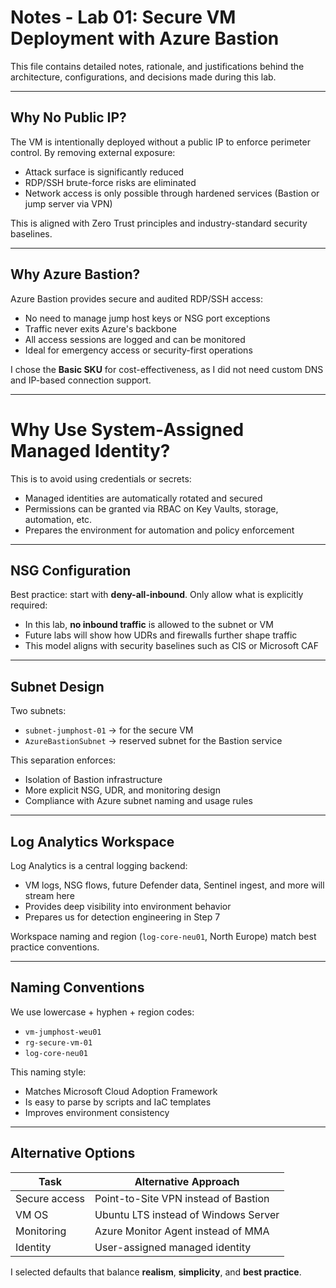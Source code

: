 # Notes - Lab 01: Secure VM Deployment with Azure Bastion

This file contains detailed notes, rationale, and justifications behind the architecture, configurations, and decisions made during this lab.

---

## Why No Public IP?

The VM is intentionally deployed without a public IP to enforce perimeter control. By removing external exposure:

- Attack surface is significantly reduced
- RDP/SSH brute-force risks are eliminated
- Network access is only possible through hardened services (Bastion or jump server via VPN)

This is aligned with Zero Trust principles and industry-standard security baselines.

---

## Why Azure Bastion?

Azure Bastion provides secure and audited RDP/SSH access:

- No need to manage jump host keys or NSG port exceptions
- Traffic never exits Azure's backbone
- All access sessions are logged and can be monitored
- Ideal for emergency access or security-first operations

I chose the **Basic SKU** for cost-effectiveness, as I did not need custom DNS and IP-based connection support.

---

# Why Use System-Assigned Managed Identity?

This is to avoid using credentials or secrets:

- Managed identities are automatically rotated and secured
- Permissions can be granted via RBAC on Key Vaults, storage, automation, etc.
- Prepares the environment for automation and policy enforcement

---

## NSG Configuration

Best practice: start with **deny-all-inbound**. Only allow what is explicitly required:

- In this lab, **no inbound traffic** is allowed to the subnet or VM
- Future labs will show how UDRs and firewalls further shape traffic
- This model aligns with security baselines such as CIS or Microsoft CAF

---

## Subnet Design

Two subnets:
- `subnet-jumphost-01` → for the secure VM
- `AzureBastionSubnet` → reserved subnet for the Bastion service

This separation enforces:
- Isolation of Bastion infrastructure
- More explicit NSG, UDR, and monitoring design
- Compliance with Azure subnet naming and usage rules

---

## Log Analytics Workspace

Log Analytics is a central logging backend:
- VM logs, NSG flows, future Defender data, Sentinel ingest, and more will stream here
- Provides deep visibility into environment behavior
- Prepares us for detection engineering in Step 7

Workspace naming and region (`log-core-neu01`, North Europe) match best practice conventions.

---

## Naming Conventions

We use lowercase + hyphen + region codes:

- `vm-jumphost-weu01`
- `rg-secure-vm-01`
- `log-core-neu01`

This naming style:
- Matches Microsoft Cloud Adoption Framework
- Is easy to parse by scripts and IaC templates
- Improves environment consistency

---

## Alternative Options

| Task                      | Alternative Approach                   |
|---------------------------|----------------------------------------|
| Secure access             | Point-to-Site VPN instead of Bastion   |
| VM OS                     | Ubuntu LTS instead of Windows Server   |
| Monitoring                | Azure Monitor Agent instead of MMA     |
| Identity                  | User-assigned managed identity         |

I selected defaults that balance **realism**, **simplicity**, and **best practice**.